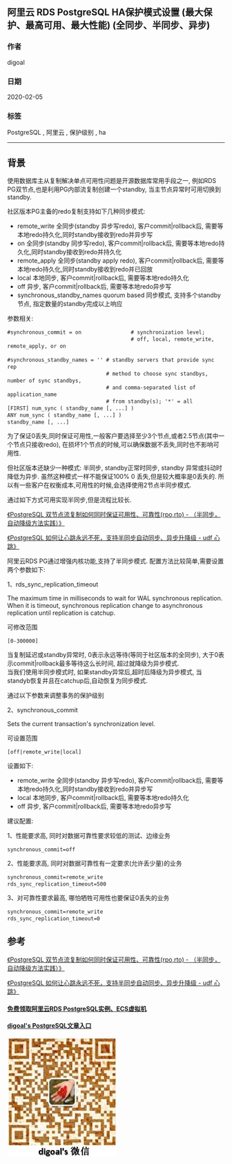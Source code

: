 ## 阿里云 RDS PostgreSQL HA保护模式设置 (最大保护、最高可用、最大性能) (全同步、半同步、异步)  
      
### 作者              
digoal                                                             
                          
### 日期                                                                                                                 
2020-02-05                                                
                   
### 标签                               
PostgreSQL , 阿里云 , 保护级别 , ha    
          
----    
           
## 背景      
使用数据库主从复制解决单点可用性问题是开源数据库常用手段之一, 例如RDS PG双节点,也是利用PG内部流复制创建一个standby, 当主节点异常时可用切换到standby.   
  
社区版本PG主备的redo复制支持如下几种同步模式:  
  
- remote_write 全同步(standby 异步写redo), 客户commit|rollback后, 需要等本地redo持久化,同时standby接收到redo并异步写   
- on 全同步(standby 同步写redo), 客户commit|rollback后, 需要等本地redo持久化,同时standby接收到redo并持久化   
- remote_apply 全同步(standby apply redo), 客户commit|rollback后, 需要等本地redo持久化,同时standby接收到redo并已回放   
- local 本地同步, 客户commit|rollback后, 需要等本地redo持久化   
- off 异步, 客户commit|rollback后, 需要等本地redo异步写   
- synchronous_standby_names quorum based 同步模式, 支持多个standby节点, 指定数量的standby完成以上响应  
  
参数相关:  
  
```  
#synchronous_commit = on                # synchronization level;  
                                        # off, local, remote_write, remote_apply, or on  
  
#synchronous_standby_names = '' # standby servers that provide sync rep  
                                # method to choose sync standbys, number of sync standbys,  
                                # and comma-separated list of application_name  
                                # from standby(s); '*' = all  
[FIRST] num_sync ( standby_name [, ...] )  
ANY num_sync ( standby_name [, ...] )  
standby_name [, ...]  
```  
  
为了保证0丢失,同时保证可用性,一般客户要选择至少3个节点,或者2.5节点(其中一个节点只接收redo), 在损坏1个节点的时候,可以确保数据不丢失,同时也不影响可用性.   
  
但社区版本还缺少一种模式: 半同步, standby正常时同步, standby 异常或抖动时降低为异步.  虽然这种模式一样不能保证100% 0 丢失,但是较大概率是0丢失的.  所以有一些客户在权衡成本,可用性的时候,会选择使用2节点半同步模式.  
  
通过如下方式可用实现半同步,但是流程比较长.  
  
[《PostgreSQL 双节点流复制如何同时保证可用性、可靠性(rpo,rto) - （半同步，自动降级方法实践）》](../201901/20190127_01.md)    
  
[《PostgreSQL 如何让心跳永远不死，支持半同步自动同步、异步升降级 - udf 心跳》](../201901/20190130_01.md)    
  
阿里云RDS PG通过增强内核功能,支持了半同步模式. 配置方法比较简单,需要设置两个参数如下:   
  
1、rds_sync_replication_timeout  
  
The maximum time in milliseconds to wait for WAL synchronous replication. When it is timeout, synchronous replication change to asynchronous replication until replication is catchup.  
	  
可修改范围  
  
```  
[0-300000]	  
```  
  
当复制延迟或standby异常时, 0表示永远等待(等同于社区版本的全同步), 大于0表示commit|rollback最多等待这么长时间, 超过就降级为异步模式.   
当我们使用半同步模式时, 如果standby异常后,超时后降级为异步模式, 当standyb恢复并且在catchup后,自动恢复为同步模式.   
  
通过以下参数来调整事务的保护级别  
  
2、synchronous_commit	  
  
Sets the current transaction's synchronization level.  
  
可设置范围  
  
```  
[off|remote_write|local]  
```  
  
设置如下:  
  
- remote_write 全同步(standby 异步写redo), 客户commit|rollback后, 需要等本地redo持久化,同时standby接收到redo并异步写   
- local 本地同步, 客户commit|rollback后, 需要等本地redo持久化   
- off 异步, 客户commit|rollback后, 需要等本地redo异步写   
  
建议配置:  
  
1、性能要求高, 同时对数据可靠性要求较低的测试、边缘业务  
  
```  
synchronous_commit=off  
```  
  
2、性能要求高, 同时对数据可靠性有一定要求(允许丢少量)的业务  
  
```  
synchronous_commit=remote_write  
rds_sync_replication_timeout=500  
```  
  
3、对可靠性要求最高, 哪怕牺牲可用性也要保证0丢失的业务  
  
```  
synchronous_commit=remote_write  
rds_sync_replication_timeout=0  
```  
  
  
  
## 参考  
  
[《PostgreSQL 双节点流复制如何同时保证可用性、可靠性(rpo,rto) - （半同步，自动降级方法实践）》](../201901/20190127_01.md)    
  
[《PostgreSQL 如何让心跳永远不死，支持半同步自动同步、异步升降级 - udf 心跳》](../201901/20190130_01.md)    
  
  
#### [免费领取阿里云RDS PostgreSQL实例、ECS虚拟机](https://www.aliyun.com/database/postgresqlactivity "57258f76c37864c6e6d23383d05714ea")
  
  
#### [digoal's PostgreSQL文章入口](https://github.com/digoal/blog/blob/master/README.md "22709685feb7cab07d30f30387f0a9ae")
  
  
![digoal's weixin](../pic/digoal_weixin.jpg "f7ad92eeba24523fd47a6e1a0e691b59")
  
